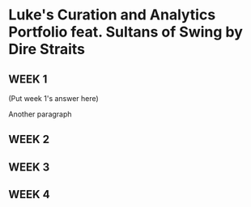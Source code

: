 # Luke's Curation and Analytics Portfolio feat. Sultans of Swing by Dire Straits 
## WEEK 1

(Put week 1's answer here) 

Another paragraph

## WEEK 2

## WEEK 3

## WEEK 4
